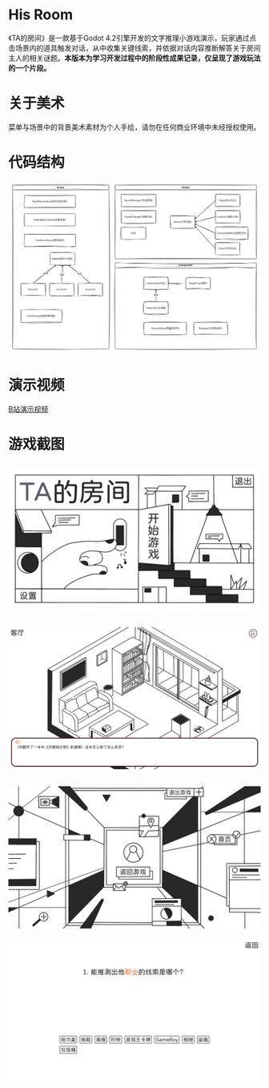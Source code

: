 # His Room
《TA的房间》是一款基于Godot 4.2引擎开发的文字推理小游戏演示，玩家通过点击场景内的道具触发对话，从中收集关键线索，并依据对话内容推断解答关于房间主人的相关谜题。**本版本为学习开发过程中的阶段性成果记录，仅呈现了游戏玩法的一个片段。**

# 关于美术
菜单与场景中的背景美术素材为个人手绘，请勿在任何商业环境中未经授权使用。

# 代码结构
![代码结构1](https://github.com/GalaxySuze/HisRoomGameDemo/raw/main/doc/代码结构1.jpg)

# 演示视频
[B站演示视频](https://www.bilibili.com/video/BV1Te41197jR/)

# 游戏截图
![游戏截图1](https://github.com/GalaxySuze/HisRoomGameDemo/raw/main/doc/游戏截图1.png)
---
![游戏截图2](https://github.com/GalaxySuze/HisRoomGameDemo/raw/main/doc/游戏截图2.png)
---
![游戏截图3](https://github.com/GalaxySuze/HisRoomGameDemo/raw/main/doc/游戏截图3.png)
---
![游戏截图4](https://github.com/GalaxySuze/HisRoomGameDemo/raw/main/doc/游戏截图4.png)
